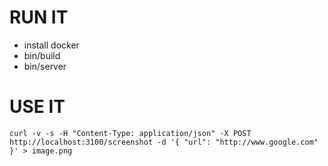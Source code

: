 # RUN IT

 * install docker
 * bin/build
 * bin/server

# USE IT

```
curl -v -s -H "Content-Type: application/json" -X POST http://localhost:3100/screenshot -d '{ "url": "http://www.google.com" }' > image.png 
```

